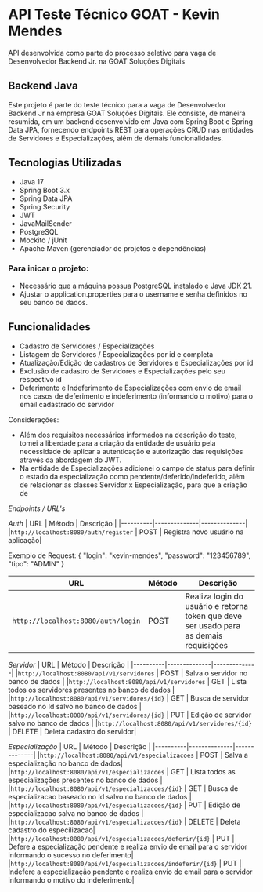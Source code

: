 # API Teste Técnico GOAT - Kevin Mendes
API desenvolvida como parte do processo seletivo para vaga de Desenvolvedor Backend Jr. na GOAT Soluções Digitais

## Backend Java
Este projeto é parte do teste técnico para a vaga de Desenvolvedor Backend Jr na empresa GOAT Soluções Digitais. Ele consiste, de maneira resumida, em um backend desenvolvido em Java com Spring Boot e Spring Data JPA, fornecendo endpoints REST para operações CRUD nas entidades de Servidores e Especializações, além de demais funcionalidades.

## Tecnologias Utilizadas

- Java 17
- Spring Boot 3.x
- Spring Data JPA
- Spring Security
- JWT
- JavaMailSender
- PostgreSQL
- Mockito / jUnit
- Apache Maven (gerenciador de projetos e dependências)

### Para inicar o projeto:
- Necessário que a máquina possua PostgreSQL instalado e Java JDK 21.
- Ajustar o application.properties para o username e senha definidos no seu banco de dados.

## Funcionalidades
- Cadastro de Servidores / Especializações
- Listagem de Servidores / Especializações por id e completa
- Atualização/Edição de cadastros de Servidores e Especializações por id
- Exclusão de cadastro de Servidores e Especializações pelo seu respectivo id
- Deferimento e Indeferimento de Especializações com envio de email nos casos de deferimento e indeferimento (informando o motivo) para o email cadastrado do servidor

Considerações:
- Além dos requisitos necessários informados na descrição do teste, tomei a liberdade para a criação da entidade de usuário pela necessidade de aplicar a autenticação e autorização das requisições através da abordagem do JWT.
- Na entidade de Especializações adicionei o campo de status para definir o estado da especialização como pendente/deferido/indeferido, além de relacionar as classes Servidor x Especialização, para que a criação de  

*Endpoints / URL's*

*Auth*
|  URL |  Método | Descrição |
|----------|--------------|--------------|
|`http://localhost:8080/auth/register`                                 | POST | Registra novo usuário na aplicação|

Exemplo de Request:
{
    "login": "kevin-mendes",
    "password": "123456789",
    "tipo": "ADMIN"
}

|  URL |  Método | Descrição |
|----------|--------------|--------------|
|`http://localhost:8080/auth/login`                                 | POST | Realiza login do usuário e retorna token que deve ser usado para as demais requisições|

*Servidor*
|  URL |  Método | Descrição |
|----------|--------------|--------------|
|`http://localhost:8080/api/v1/servidores`                                 | POST | Salva o servidor no banco de dados |
|`http://localhost:8080/api/v1/servidores`                                 | GET | Lista todos os servidores presentes no banco de dados |
|`http://localhost:8080/api/v1/servidores/{id}`                             | GET | Busca de servidor baseado no Id salvo no banco de dados |
|`http://localhost:8080/api/v1/servidores/{id}`                             | PUT | Edição de servidor salvo no banco de dados |
|`http://localhost:8080/api/v1/servidores/{id}`                               | DELETE | Deleta cadastro do servidor|

*Especialização*
|  URL |  Método | Descrição |
|----------|--------------|--------------|
|`http://localhost:8080/api/v1/especializacoes`                                 | POST | Salva a especialização no banco de dados|
|`http://localhost:8080/api/v1/especializacoes`                                 | GET | Lista todos as especializações presentes no banco de dados |
|`http://localhost:8080/api/v1/especializacoes/{id}`                             | GET | Busca de especializacao baseado no Id salvo no banco de dados |
|`http://localhost:8080/api/v1/especializacoes/{id}`                             | PUT | Edição de especializacao salva no banco de dados |
|`http://localhost:8080/api/v1/especializacoes/{id}`                               | DELETE | Deleta cadastro do especilizacao|
|`http://localhost:8080/api/v1/especializacoes/deferir/{id}`                               | PUT | Defere a especialização pendente e realiza envio de email para o servidor informando o sucesso no deferimento|
|`http://localhost:8080/api/v1/especializacoes/indeferir/{id}`                               | PUT | Indefere a especialização pendente e realiza envio de email para o servidor informando o motivo do indeferimento|
